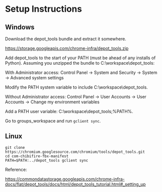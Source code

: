 # Setup Instructions

## Windows

Download the depot_tools bundle and extract it somewhere.

https://storage.googleapis.com/chrome-infra/depot_tools.zip

Add depot_tools to the start of your PATH (must be ahead of any installs of Python). Assuming you unzipped the bundle to C:\workspace\depot_tools:

With Administrator access:
Control Panel → System and Security → System → Advanced system settings

Modify the PATH system variable to include C:\workspace\depot_tools.

Without Administrator access:
Control Panel → User Accounts → User Accounts → Change my environment variables

Add a PATH user variable: C:\workspace\depot_tools;%PATH%.

Go to groups_workspace and run `gclient sync`.

## Linux

```
git clone https://chromium.googlesource.com/chromium/tools/depot_tools.git
cd com-chibifire-fbx-manifest
PATH=$PATH:../depot_tools gclient sync
```

Reference:

https://commondatastorage.googleapis.com/chrome-infra-docs/flat/depot_tools/docs/html/depot_tools_tutorial.html#_setting_up
